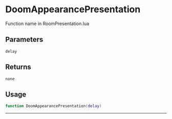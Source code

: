 # DoomAppearancePresentation
Function name in RoomPresentation.lua
## Parameters
`delay`
## Returns
`none`
## Usage
```lua
function DoomAppearancePresentation(delay)
```
---
